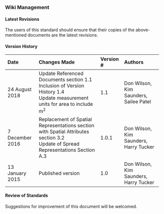 ### Wiki Management

#### Latest Revisions

The users of this standard should ensure that their copies of the above-mentioned documents are the latest revisions.  

#### Version History

Date | Changes Made | Version # | Authors
:--- | :----------- | :-------- | :------
24 August 2018 | Update Referenced Documents section 1.1 <br> Inclusion of Version History 1.4 <br> Update measurement units for area to include m<sup>2</sup> | 1.1 | Don Wilson, Kim Saunders, Sailee Patel
7 December 2016 | Replacement of Spatial Representations section with Spatial Attributes section 3.2 <br> Update of Spread Representations Section A.3 | 1.0.1 | Don Wilson, Kim Saunders, Harry Tucker
13 January 2015 | Published version | 1.0 | Don Wilson, Kim Saunders, Harry Tucker

#### Review of Standards
Suggestions for improvement of this document will be welcomed.  
